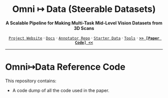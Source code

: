 <div align="center">

# Omni ↦ Data (Steerable Datasets)
**A Scalable Pipeline for Making Multi-Task Mid-Level Vision Datasets from 3D Scans**

[`Project Website`](https://omnidata.vision) &centerdot; [`Docs`](//docs.omnidata.vision) &centerdot; [`Annotator Repo`](https://github.com/Ainaz99/omnidata-annotator) &centerdot; [`Starter Data`](//docs.omnidata.vision/starter_dataset.html) &centerdot;  [`Tools`](https://github.com/Ainaz99/omnidata-tools) &centerdot; [**`>> [Paper Code] <<`**](https://github.com/Ainaz99/Omnidata)

</div>

---
# Omni↦Data Reference Code

This repository contains:
- A code dump of all the code used in the paper. 
